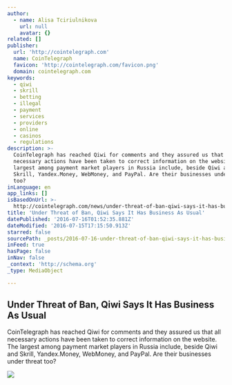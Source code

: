 ```yaml
---
author:
  - name: Alisa Tciriulnikova
    url: null
    avatar: {}
related: []
publisher:
  url: 'http://cointelegraph.com'
  name: CoinTelegraph
  favicon: 'http://cointelegraph.com/favicon.png'
  domain: cointelegraph.com
keywords:
  - qiwi
  - skrill
  - betting
  - illegal
  - payment
  - services
  - providers
  - online
  - casinos
  - regulations
description: >-
  CoinTelegraph has reached Qiwi for comments and they assured us that all
  necessary actions have been taken to correct information on the website. The
  largest among payment market players in Russia include, beside Qiwi and
  Skrill, Yandex.Money, WebMoney, and PayPal. Are their businesses under threat
  too?
inLanguage: en
app_links: []
isBasedOnUrl: >-
  http://cointelegraph.com/news/under-threat-of-ban-qiwi-says-it-has-business-as-usual
title: 'Under Threat of Ban, Qiwi Says It Has Business As Usual'
datePublished: '2016-07-16T01:52:35.881Z'
dateModified: '2016-07-15T17:15:50.913Z'
starred: false
sourcePath: _posts/2016-07-16-under-threat-of-ban-qiwi-says-it-has-business-as-usual.md
inFeed: true
hasPage: false
inNav: false
_context: 'http://schema.org'
_type: MediaObject

---
```

<article style=""><h1>Under Threat of Ban, Qiwi Says It Has Business As Usual</h1><p>CoinTelegraph has reached Qiwi for comments and they assured us that all necessary actions have been taken to correct information on the website. The largest among payment market players in Russia include, beside Qiwi and Skrill, Yandex.Money, WebMoney, and PayPal. Are their businesses under threat too?</p><img src="http://cointelegraph.com/storage/uploads/view/3c5a5df0b87534bba53a6a81b572eb08.jpg" /></article>